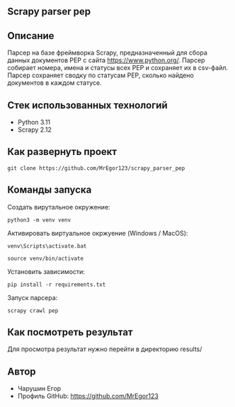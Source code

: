 ## Scrapy parser pep

## Описание
Парсер на базе фреймворка Scrapy, предназначенный для сбора данных документов PEP с сайта https://www.python.org/.
Парсер собирает номера, имена и статусы всех PEP и сохраняет их в csv-файл.
Парсер сохраняет сводку по статусам PEP, сколько найдено документов в каждом статусе.

## Стек использованных технологий
- Python 3.11
- Scrapy 2.12

## Как развернуть проект
```
git clone https://github.com/MrEgor123/scrapy_parser_pep
```

## Команды запуска
Создать вирутальное окружение:
```
python3 -m venv venv
```
Активировать виртуальное окржуение (Windows / MacOS):
```
venv\Scripts\activate.bat
```
```
source venv/bin/activate
```
Установить зависимости:
```
pip install -r requirements.txt
```
Запуск парсера:
```
scrapy crawl pep
```

## Как посмотреть результат
Для просмотра результат нужно перейти в директорию results/

## Автор
- Чарушин Егор
- Профиль GitHub: https://github.com/MrEgor123
